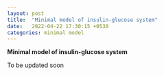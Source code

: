 ```yaml
---
layout: post
title:  "Minimal model of insulin-glucose system"
date:   2022-04-22 17:30:15 +0530
categories: minimal model
---
```


**Minimal model of insulin-glucose system**
<p style="text-align:justify">To be updated soon</centre></p>
